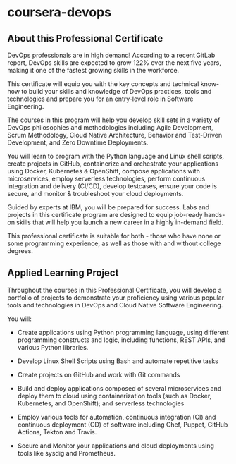 # coursera-devops

## About this Professional Certificate

DevOps professionals are in high demand! According to a recent GitLab report,  DevOps skills are expected to grow 122% over the next five years,  making it one of the fastest growing skills in the workforce. 

This certificate will equip you with the key concepts and technical know-how to build your skills and knowledge of DevOps practices, tools and technologies and prepare you for an entry-level role in Software Engineering. 

The courses in this program will help you develop skill sets in a variety of DevOps philosophies and methodologies including Agile Development, Scrum Methodology, Cloud Native Architecture, Behavior and Test-Driven Development, and Zero Downtime Deployments.

You will learn to program with the Python language and Linux shell scripts,  create projects in GitHub, containerize and orchestrate your applications using Docker, Kubernetes & OpenShift,  compose applications with microservices, employ serverless technologies,  perform continuous integration and delivery (CI/CD), develop testcases,  ensure your code is secure, and monitor & troubleshoot your cloud deployments.

Guided by experts at IBM, you will be prepared for success.​ Labs and projects in this certificate program are designed to equip job-ready hands-on skills that will help you launch a new career in a highly in-demand field. 

This professional certificate is suitable for both - those who have none or some programming experience, as well as those with and without college degrees.


## Applied Learning Project

Throughout the courses in this Professional Certificate,  you will develop a portfolio of projects to demonstrate your proficiency using various popular tools and technologies in DevOps and Cloud Native Software Engineering. 

You will: 

 - Create applications using Python programming language, using different programming constructs and logic, including functions, REST APIs, and various Python libraries.

 - Develop Linux Shell Scripts using Bash and automate repetitive tasks

 - Create projects on GitHub and work with Git commands

 - Build  and deploy applications composed of several microservices and deploy  them to cloud using containerization tools (such as Docker, Kubernetes,  and OpenShift); and serverless technologies

 - Employ various tools for automation, continuous integration (CI) and  continuous deployment (CD) of software including Chef, Puppet, GitHub  Actions, Tekton and Travis.

 - Secure and Monitor your applications and cloud deployments using tools like sysdig and Prometheus.
